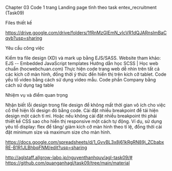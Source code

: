 Chapter 03
Code 1 trang Landing page tĩnh theo task entex_recruitment (Task09)

Files thiết kế

https://drive.google.com/drive/folders/1fRnMzGIEmN_vIcVR1dQJARnslmBaCqyb?usp=sharing

Yêu cầu công việc

Kiểm tra file design (XD) và mark up bằng EJS/SASS. Website tham khảo:
EJS -- Embedded JavaScript templates
Hướng dẫn học SCSS | Học web chuẩn (hocwebchuan.com)
Thực hiện code trang web dễ nhìn trên tất cả các kích cỡ màn hình, đồng thời ý thức đến hiển thị trên kích cỡ tablet.
Code yếu tố video bằng cách sử dụng video mẫu.
Code phần Company bằng cách sử dụng tag table

Nhiệm vụ và điểm quan trọng

Nhận biết lỗi design trong file design để không mất thời gian vô ích cho việc cố thể hiện lỗi design đó bằng code.
Cài đặt nhiều breakpoint để tái hiện design một cách tỉ mỉ. Hoặc nếu không cài đặt nhiều breakpoint thì phải thiết kế CSS sao cho hiển thị responsive một cách tự động. Ví dụ, sử dụng yêu tố display: flex để tăng/ giảm kích cỡ màn hình theo tỉ lệ, đồng thời cài đặt minimum size và maximum size cho màn hình.

https://docs.google.com/spreadsheets/d/1_GvvBL3x8j61kRgRN89j_ZCbabxRE-B1R1JLBhbqFNM/edit?usp=sharing

http://aglstaff.allgrow-labo.jp/nguyenthanhquy/agl-task09/#
https://github.com/quanganhagl/task09/tree/main/material
